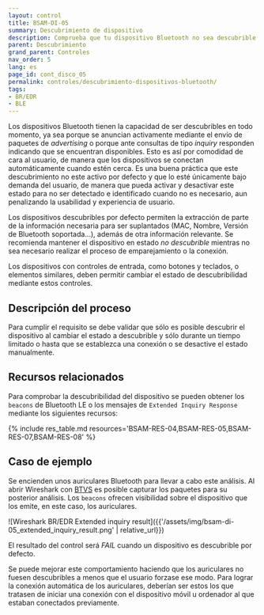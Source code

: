 ```yaml
---
layout: control
title: BSAM-DI-05
summary: Descubrimiento de dispositivo
description: Comprueba que tu dispositivo Bluetooth no sea descubrible por defecto para reducir la superficie de ataque.
parent: Descubrimiento
grand_parent: Controles
nav_order: 5
lang: es
page_id: cont_disco_05
permalink: controles/descubrimiento-dispositivos-bluetooth/
tags:
- BR/EDR
- BLE
---
```


Los dispositivos Bluetooth tienen la capacidad de ser descubribles en todo momento, ya sea porque se anuncian activamente mediante el envío de paquetes de _advertising_ o porque ante consultas de tipo _inquiry_ responden indicando que se encuentran disponibles. Esto es así por comodidad de cara al usuario, de manera que los dispositivos se conectan automáticamente cuando estén cerca. 
Es una buena práctica que este descubrimiento no este activo por defecto y que lo esté únicamente bajo demanda del usuario, de manera que pueda activar y desactivar este estado para no ser detectado e identificado cuando no es necesario, aun penalizando la usabilidad y experiencia de usuario.


Los dispositivos descubribles por defecto permiten la extracción de parte de la información necesaria para ser suplantados (MAC, Nombre, Versión de Bluetooth soportada...), además de otra información relevante. Se recomienda mantener el dispositivo en estado _no descubrible_ mientras no sea necesario realizar el proceso de emparejamiento o la conexión.

Los dispositivos con controles de entrada, como botones y teclados, o elementos similares, deben permitir cambiar el estado de descubribilidad mediante estos controles.

## Descripción del proceso

Para cumplir el requisito se debe validar que sólo es posible descubrir el dispositivo al cambiar el estado a descubrible y sólo durante un tiempo limitado o hasta que se establezca una conexión o se desactive el estado manualmente.

## Recursos relacionados

Para comprobar la descubribilidad del dispositivo se pueden obtener los `beacons` de Bluetooth LE o los mensajes de `Extended Inquiry Response` mediante los siguientes recursos:

{% include res_table.md resources='BSAM-RES-04,BSAM-RES-05,BSAM-RES-07,BSAM-RES-08' %}

## Caso de ejemplo

Se encienden unos auriculares Bluetooth para llevar a cabo este análisis. Al abrir Wireshark con [BTVS](https://learn.microsoft.com/es-es/windows-hardware/drivers/bluetooth/testing-btp-tools-btvs) es posible capturar los paquetes para su posterior análisis. Los `beacons` ofrecen visibilidad sobre el dispositivo que los emite, en este caso, los auriculares.

![Wireshark BR/EDR Extended inquiry result]({{'/assets/img/bsam-di-05_extended_inquiry_result.png' | relative_url}})

El resultado del control será _FAIL_ cuando un dispositivo es descubrible por defecto.

Se puede mejorar este comportamiento haciendo que los auriculares no fuesen descubribles a menos que el usuario forzase ese modo. Para lograr la conexión automática de los auriculares, deberían ser estos los que tratasen de iniciar una conexión con el dispositivo móvil u ordenador al que estaban conectados previamente.
